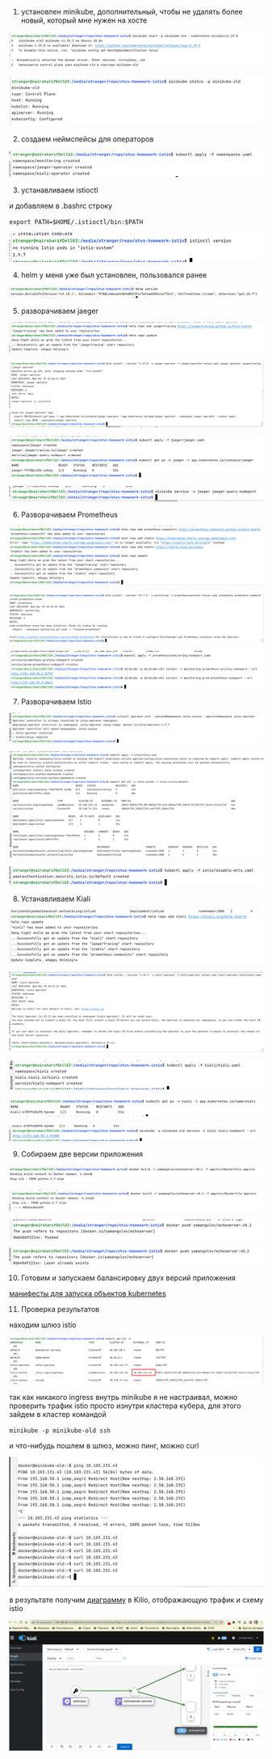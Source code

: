 1. установлен minikube, дополнительный, чтобы не удалять более новый, который мне нужен на хосте

![img_15.png](img_15.png)

![img_16.png](img_16.png)

2. создаем неймспейсы для операторов

![img_2.png](img_2.png)

3. устанавливаем istioctl

и добавляем в .bashrc строку

`
export PATH=$HOME/.istioctl/bin:$PATH
`

![img_12.png](img_12.png)

4. helm у меня уже был установлен, пользовался ранее

![img_4.png](img_4.png)

5. разворачиваем jaeger

![img_5.png](img_5.png)

![img_6.png](img_6.png)

![img_7.png](img_7.png)

![img_8.png](img_8.png)

6. Разворачиваем Prometheus

![img_9.png](img_9.png)

![img_10.png](img_10.png)

![img_11.png](img_11.png)

7. Разворачиваем Istio

![img_3.png](img_3.png)

![img_13.png](img_13.png)

![img_14.png](img_14.png)

8. Устанавливаем Kiali

![img.png](img.png)

![img_1.png](img_1.png)

![img_17.png](img_17.png)

![img_18.png](img_18.png)

![img_19.png](img_19.png)

9. Собираем две версии приложения

![img_20.png](img_20.png)

![img_21.png](img_21.png)

![img_22.png](img_22.png)

![img_23.png](img_23.png)

10. Готовим и запускаем балансировку двух версий приложения


[манифесты для запуска объектов kubernetes](manifests)

11. Проверка результатов

находим шлюз istio

![img_25.png](img_25.png)

так как никакого ingress внутрь minikube я не настраивал, можно проверить трафик istio просто изнутри кластера кубера, для этого зайдем в кластер командой

`minikube -p minikube-old ssh`

и что-нибудь пошлем в шлюз, можно пинг, можно curl

![img_26.png](img_26.png)

в результате получим [диаграмму](kiali-diagram-result.jpg) в Kilio, отображающую трафик и схему istio

![](kiali-diagram-result.jpg)

